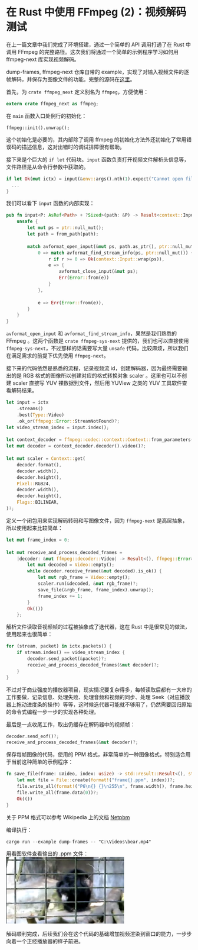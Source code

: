 # 在 Rust 中使用 FFmpeg (2)：视频解码测试

在上一篇文章中我们完成了环境搭建，通过一个简单的 API 调用打通了在 Rust 中调用 FFmpeg 的完整路径。这次我们将通过一个简单的示例程序学习如何用 ffmpeg-next 库实现视频解码。

dump-frames, ffmpeg-next 仓库自带的 example，实现了对输入视频文件的逐帧解码，并保存为图像文件的功能。完整的源码在[这里](https://github.com/zmwangx/rust-ffmpeg/blob/master/examples/dump-frames.rs)。

首先，为 `crate ffmpeg_next` 定义别名为 `ffmpeg`，方便使用：
```rust
extern crate ffmpeg_next as ffmpeg;
```

在 `main` 函数入口处例行的初始化：
```
ffmpeg::init().unwrap();
```
这个初始化是必要的，其内部除了调用 ffmpeg 的初始化方法外还初始化了常用错误码的描述信息，这对出错时的调试排障很有帮助。

接下来是个巨大的 `if let` 代码块。`input` 函数负责打开视频文件解析头信息等，文件路径是从命令行参数中获取的。
```rust
if let Ok(mut ictx) = input(&env::args().nth(1).expect("Cannot open file.")) {
  ...
}
```
我们可以看下 `input` 函数的内部实现：
```rust
pub fn input<P: AsRef<Path> + ?Sized>(path: &P) -> Result<context::Input, Error> {
    unsafe {
        let mut ps = ptr::null_mut();
        let path = from_path(path);

        match avformat_open_input(&mut ps, path.as_ptr(), ptr::null_mut(), ptr::null_mut()) {
            0 => match avformat_find_stream_info(ps, ptr::null_mut()) {
                r if r >= 0 => Ok(context::Input::wrap(ps)),
                e => {
                    avformat_close_input(&mut ps);
                    Err(Error::from(e))
                }
            },

            e => Err(Error::from(e)),
        }
    }
}
```
`avformat_open_input` 和 `avformat_find_stream_info`，果然是我们熟悉的 FFmpeg 。这两个函数是 `crate ffmpeg-sys-next` 提供的，我们也可以直接使用 `ffmpeg-sys-next`，不过那样的话需要写大量 `unsafe` 代码，比较麻烦，所以我们在满足需求的前提下优先使用 `ffmpeg-next`。 

接下来的代码依然是熟悉的流程，记录视频流 id，创建解码器，因为最终需要输出的是 RGB 格式的图像所以创建对应的格式转换对象 scaler 。这里也可以不创建 scaler 直接写 YUV 裸数据到文件，然后用 YUView 之类的 YUV 工具软件查看解码结果。
```rust
let input = ictx
    .streams()
    .best(Type::Video)
    .ok_or(ffmpeg::Error::StreamNotFound)?;
let video_stream_index = input.index();

let context_decoder = ffmpeg::codec::context::Context::from_parameters(input.parameters())?;
let mut decoder = context_decoder.decoder().video()?;

let mut scaler = Context::get(
    decoder.format(),
    decoder.width(),
    decoder.height(),
    Pixel::RGB24,
    decoder.width(),
    decoder.height(),
    Flags::BILINEAR,
)?;
```

定义一个闭包用来实现解码转码和写图像文件，因为 `ffmpeg-next` 是高层抽象，所以使用起来比较简单：
```rust
let mut frame_index = 0;

let mut receive_and_process_decoded_frames =
    |decoder: &mut ffmpeg::decoder::Video| -> Result<(), ffmpeg::Error> {
        let mut decoded = Video::empty();
        while decoder.receive_frame(&mut decoded).is_ok() {
            let mut rgb_frame = Video::empty();
            scaler.run(&decoded, &mut rgb_frame)?;
            save_file(&rgb_frame, frame_index).unwrap();
            frame_index += 1;
        }
        Ok(())
    };    
```

解析文件读取音视频帧的过程被抽象成了迭代器，这在 Rust 中是很常见的做法，使用起来也很简单：
```rust
for (stream, packet) in ictx.packets() {
    if stream.index() == video_stream_index {
        decoder.send_packet(&packet)?;
        receive_and_process_decoded_frames(&mut decoder)?;
    }
}
```
不过对于商业强度的播放器项目，现实情况要复杂得多，每帧读取后都有一大串的工作要做，记录信息、处理失败、处理音频和视频的同步、处理 Seek（对应播放器上拖动进度条的操作）等等，这时候迭代器可能就不够用了，仍然需要回归原始的命令式编程一步一步的实现各种处理。

最后是一点收尾工作，取出仍缓存在解码器中的视频帧：
```rust
decoder.send_eof()?;
receive_and_process_decoded_frames(&mut decoder)?;
```

保存每帧图像的代码，使用的 PPM 格式，非常简单的一种图像格式，特别适合用于当前这种简单的示例程序：
```rust
fn save_file(frame: &Video, index: usize) -> std::result::Result<(), std::io::Error> {
    let mut file = File::create(format!("frame{}.ppm", index))?;
    file.write_all(format!("P6\n{} {}\n255\n", frame.width(), frame.height()).as_bytes())?;
    file.write_all(frame.data(0))?;
    Ok(())
}
```
关于 PPM 格式可以参考 Wikipedia 上的文档 [Netpbm](https://en.wikipedia.org/wiki/Netpbm)

编译执行：
```Shell
cargo run --example dump-frames -- "C:\Videos\bear.mp4"
```
用看图软件查看输出的 .ppm 文件：
![alt text](../img/02_bear.png)

解码顺利完成，后续我们会在这个代码的基础增加视频渲染到窗口的能力，一步步向着一个正经播放器的样子前进。